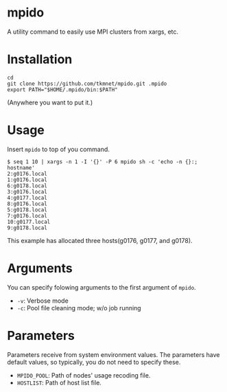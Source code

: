 # mpido
A utility command to easily use MPI clusters from xargs, etc.

# Installation
```
cd
git clone https://github.com/tkmnet/mpido.git .mpido
export PATH="$HOME/.mpido/bin:$PATH"
```
(Anywhere you want to put it.)

# Usage
Insert `mpido` to top of you command.
```
$ seq 1 10 | xargs -n 1 -I '{}' -P 6 mpido sh -c 'echo -n {}:; hostname'
2:g0176.local
1:g0176.local
6:g0178.local
3:g0176.local
4:g0177.local
8:g0176.local
5:g0178.local
7:g0176.local
10:g0177.local
9:g0178.local
```
This example has allocated three hosts(g0176, g0177, and g0178).

# Arguments
You can specify folowing arguments to the first argument of `mpido`.
- `-v`: Verbose mode
- `-c`: Pool file cleaning mode; w/o job running

# Parameters
Parameters receive from system environment values.
The parameters have default values, so typically, you do not need to specify these.
- `MPIDO_POOL`: Path of nodes' usage recoding file.
- `HOSTLIST`: Path of host list file.
